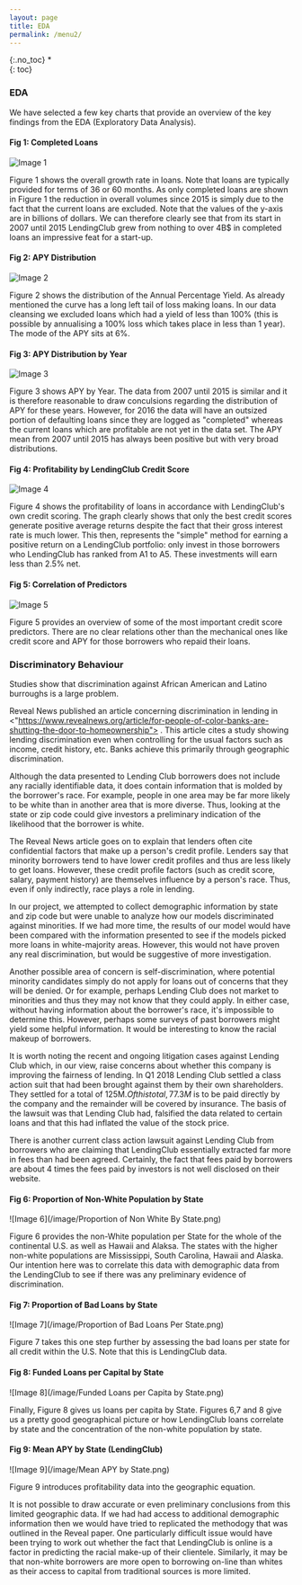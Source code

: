 ```yaml
---
layout: page
title: EDA
permalink: /menu2/
---
```

{:.no_toc}
*  
{: toc}

### EDA
We have selected a few key charts that provide an overview of the key findings from the EDA (Exploratory Data Analysis).

#### Fig 1: Completed Loans

![Image 1](/image/Net_CashFlow_By_Year.png)

Figure 1 shows the overall growth rate in loans. Note that loans are typically provided for terms of 36 or 60 months. As only completed loans are shown in Figure 1 the reduction in overall volumes since 2015 is simply due to the fact that the current loans are excluded. Note that the values of the y-axis are in billions of dollars. We can therefore clearly see that from its start in 2007 until 2015 LendingClub grew from nothing to over 4B$ in completed loans an impressive feat for a start-up.

#### Fig 2: APY Distribution

![Image 2](/image/APY_histogram.png)

Figure 2 shows the distribution of the Annual Percentage Yield. As already mentioned the curve has a long left tail of loss making loans. In our data cleansing we excluded loans which had a yield of less than 100% (this is possible by annualising a 100% loss which takes place in less than 1 year). The mode of the APY sits at 6%. 

#### Fig 3: APY Distribution by Year

![Image 3](/image/Distribution_of_APY_by_year.png)

Figure 3 shows APY by Year.  The data from 2007 until 2015 is similar and it is therefore reasonable to draw conculsions regarding the distribution of APY for these years. However, for 2016 the data will have an outsized portion of defaulting loans since they are logged as "completed" whereas the current loans which are profitable are not yet in the data set. The APY mean from 2007 until 2015 has always been positive but with very broad distributions.

#### Fig 4: Profitability by LendingClub Credit Score

![Image 4](/image/Profit_loss_by_creditscore.png)

Figure 4 shows the profitability of loans in accordance with LendingClub's own credit scoring. The graph clearly shows that only the best credit scores generate positive average returns despite the fact that their gross interest rate is much lower. This then, represents the "simple" method for earning a positive return on a LendingClub portfolio: only invest in those borrowers who LendingClub has ranked from A1  to A5. These investments will earn less than 2.5% net.

#### Fig 5: Correlation of Predictors

![Image 5](/image/Predictors_Correlations.png)

Figure 5 provides an overview of some of the most important credit score predictors. There are no clear relations other than the mechanical ones like credit score and APY for those borrowers who repaid their loans.

### Discriminatory Behaviour

Studies show that discrimination against African American and Latino burroughs is a large problem.

Reveal News published an article concerning discrimination in lending in <"https://www.revealnews.org/article/for-people-of-color-banks-are-shutting-the-door-to-homeownership"> . This article cites a study showing lending discrimination even when controlling for the usual factors such as income, credit history, etc. Banks achieve this primarily through geographic discrimination.

Although the data presented to Lending Club borrowers does not include any racially identifiable data, it does contain information that is molded by the borrower&#39;s race. For example, people in one area may be far more likely to be white than in another area that is more diverse. Thus, looking at the state or zip code could give investors a preliminary indication of the likelihood that the borrower is white.

The Reveal News article goes on to explain that lenders often cite confidential factors that make up a person&#39;s credit profile. Lenders say that minority borrowers tend to have lower credit profiles and thus are less likely to get loans.  However, these credit profile factors (such as credit score, salary, payment history) are themselves influence by a person&#39;s race. Thus, even if only indirectly, race plays a role in lending.

In our project, we attempted to collect demographic information by state and zip code but were unable to analyze how our models discriminated against minorities. If we had more time, the results of our model would have been compared with the information presented to see if the models picked more loans in white-majority areas. However, this would not have proven any real discrimination, but would be suggestive of more investigation.

Another possible area of concern is self-discrimination, where potential minority candidates simply do not apply for loans out of concerns that they will be denied. Or for example, perhaps Lending Club does not market to minorities and thus they may not know that they could apply. In either case, without having information about the borrower&#39;s race, it&#39;s impossible to determine this. However, perhaps some surveys of past borrowers might yield some helpful information. It would be interesting to know the racial makeup of borrowers.

It is worth noting the recent and ongoing litigation cases against Lending Club which, in our view, raise concerns about whether this company is improving the fairness of lending.  In Q1 2018 Lending Club settled a class action suit that had been brought against them by their own shareholders.  They settled for a total of 125M$.  Of this total, 77.3M$ is to be paid directly by the company and the remainder will be covered by insurance. The basis of the lawsuit was that Lending Club had, falsified the data related to certain loans and that this had inflated the value of the stock price.

There is another current class action lawsuit against Lending Club from borrowers who are claiming that LendingClub essentially extracted far more in fees than had been agreed.  Certainly, the fact that fees paid by borrowers are about 4 times the fees paid by investors is not well disclosed on their website.

#### Fig 6: Proportion of Non-White Population by State

![Image 6](/image/Proportion of Non White By State.png)

Figure 6 provides the non-White population per State for the whole of the continental U.S. as well as Hawaii and Alaksa. The states with the higher non-white populations are Mississippi, South Carolina, Hawaii and Alaska.  Our intention here was to correlate this data with demographic data from the LendingClub to see if there was any preliminary evidence of discrimination. 

#### Fig 7: Proportion of Bad Loans by State

![Image 7](/image/Proportion of Bad Loans Per State.png)

Figure 7 takes this one step further by assessing the bad loans per state for all credit within the U.S. Note that this is LendingClub data.

#### Fig 8: Funded Loans per Capital by State

![Image 8](/image/Funded Loans per Capita by State.png)

Finally, Figure 8 gives us loans per capita by State. Figures 6,7 and 8 give us a pretty good geographical picture or how LendingClub loans correlate by state and the concentration of the non-white population by state.

#### Fig 9: Mean APY by State (LendingClub)

![Image 9](/image/Mean APY by State.png)

Figure 9 introduces profitability data into the geographic equation.

It is not possible to draw accurate or even preliminary conclusions from this limited geographic data. If we had had access to additional demographic information then we would have tried to replicated the methodogy that was outlined in the Reveal paper. One particularly difficult issue would have been trying to work out whether the fact that LendingClub is online is a factor in predicting the racial make-up of their clientele. Similarly, it may be that non-white borrowers are more open to borrowing on-line than whites as their access to capital from traditional sources is more limited.
